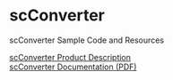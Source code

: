 # scConverter
scConverter Sample Code and Resources

<a href="http://www.softwarecompanions.com/scconverterdll.html">scConverter Product Description</a><br>
<a href="http://www.softwarecompanions.com/scconverter.html">scConverter Documentation (PDF)</a><br>

